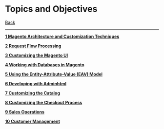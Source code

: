 # Topics and Objectives

[Back](../)

-----


**[1 Magento Architecture and Customization Techniques](./1.md)**

**[2 Request Flow Processing](./2.md)**

**[3 Customizing the Magento UI](./3.md)**

**[4 Working with Databases in Magento](./4.md)**

**[5 Using the Entity-Attribute-Value (EAV) Model](./5.md)**

**[6 Developing with Adminhtml](./6.md)**

**[7 Customizing the Catalog](./7.md)**

**[8 Customizing the Checkout Process](./8.md)**

**[9 Sales Operations](./9.md)**

**[10 Customer Management](./10.md)**
